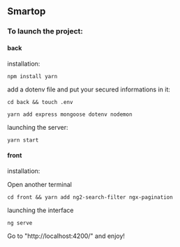 ## Smartop

### To launch the project:

#### **back**
installation:

```
npm install yarn
```
add a dotenv file and put your secured informations in it:
```
cd back && touch .env
``` 
```
yarn add express mongoose dotenv nodemon
```

launching the server:

```
yarn start
```

#### **front**
installation:

Open another terminal

```
cd front && yarn add ng2-search-filter ngx-pagination
```

launching the interface

```
ng serve
```

Go to "http://localhost:4200/" and enjoy!
